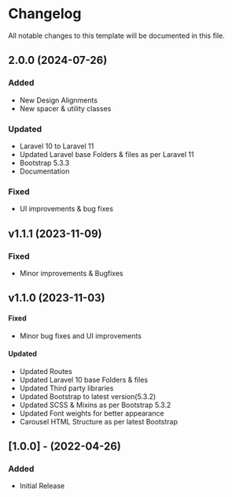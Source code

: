 # Changelog

All notable changes to this template will be documented in this file.

## 2.0.0 (2024-07-26)

### Added

- New Design Alignments
- New spacer & utility classes

### Updated

- Laravel 10 to Laravel 11
- Updated Laravel base Folders & files as per Laravel 11
- Bootstrap 5.3.3
- Documentation

### Fixed

- UI improvements & bug fixes

## v1.1.1 (2023-11-09)

### Fixed

- Minor improvements & Bugfixes

## v1.1.0 (2023-11-03)

#### Fixed

- Minor bug fixes and UI improvements

#### Updated

- Updated Routes
- Updated Laravel 10 base Folders & files
- Updated Third party libraries
- Updated Bootstrap to latest version(5.3.2)
- Updated SCSS & Mixins as per Bootstrap 5.3.2
- Updated Font weights for better appearance
- Carousel HTML Structure as per latest Bootstrap

## [1.0.0] - (2022-04-26)

### Added

- Initial Release
